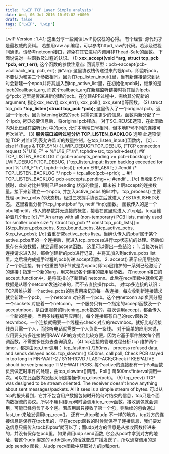 ```yaml
---
title: 'LwIP TCP Layer Simple analysis'
date: Wed, 06 Jul 2016 10:07:02 +0000
draft: false
tags: ['LwIP', 'Lwip']
---
```


LwIP Version : 1.4.1; 这里分享一些阅读LwIP协议栈的心得。 有个经验: 源代码才是最权威的资料。 若想用raw api编程，可以参考httpd\_raw的代码。若涉及进程间通讯，请参考netconn接口，避免在其它进程内调用非Thead-Safe的函数。 下面说说对一些函数及过程的认识。 (1) **xxx\_accept(void \*arg, struct tcp\_pcb \*pcb, err\_t err);** 这个函数的参数注意点: 回调原型：pcb->accept(pcb->callback\_arg, pcb, err); @\*arg: 这里协议栈传递过来的是lpcb，即监听pcb，不要认为和第二个参数相同。因为在tcp\_listen\_input()里，当有新连接请求到达时会新建一个npcb并将其加入到tcp\_active\_list里，在初始化npcb时，继承的是lpcb的callback\_arg, 而这个callback\_arg在新建监听链接时将其赋为lpcb。 @\*pcb: 这里是传递进新创建的pcb。在创建APP过程中，需给其分配新的argument, 指定xxx\_recv(),xxx\_err(), xxx\_poll(), xxx\_sent()等函数。 (2) struct tcp\_pcb \***tcp\_listen( struct tcp\_pcb \*pcb);** 这里传入了一个original pcb，返回一个lpcb，因为listening状态的pcb 只需包含更少的信息。函数内新分配了一个 lpcb, 拷贝必要信息后，将original pcb释放。 对于SO\_REUSE选项，在此函数内对比已经在监听List 中的pcb, 允许本地端口号相同，但本地IP号不同的连接可再次监听。 (3) **服务端口监听过程分析** **TCP\_LISTEN\_BACKLOG** 选项 此选项使能 TCP 对监听列表允许监听的数量控制。在tcp\_listen\_input()函数内， \[c\] ... else if (flags &amp; TCP\_SYN) { LWIP\_DEBUGF(TCP\_DEBUG, ("TCP connection request %"U16\_F" -&gt; %"U16\_F".\\n", tcphdr-&gt;src, tcphdr-&gt;dest)); #if TCP\_LISTEN\_BACKLOG if (pcb-&gt;accepts\_pending &gt;= pcb-&gt;backlog) { LWIP\_DEBUGF(TCP\_DEBUG, ("tcp\_listen\_input: listen backlog exceeded for port %"U16\_F"\\n", tcphdr-&gt;dest)); return ERR\_ABRT; } #endif /\* TCP\_LISTEN\_BACKLOG \*/ npcb = tcp\_alloc(pcb-&gt;prio); ... #if TCP\_LISTEN\_BACKLOG pcb-&gt;accepts\_pending++; #endif ... \[/c\] 当收到SYN帧时，此处对比并限制已经pending 状态的数量，即未被上层accept的连接数量。接下来新建立一个npcb, 并加入active\_pcbs 的list中。 tcp\_process() 主要处理 active\_pcbs 的状态机。经过三次握手协议之后就进入了ESTABLISHED状态。 这里着重分析下tcp\_input(pbuf \*p, netif \*inp);函数。 函数传入的是一个pbuf和netif，传入的参数并无连接的概念，接着在这里就进入了tcp层。tcp层维护着几个list: \[c\] /\*\* An array with all (non-temporary) PCB lists, mainly used for smaller code size \*/ struct tcp\_pcb \*\* const tcp\_pcb\_lists\[\] = {&tcp\_listen\_pcbs.pcbs, &tcp\_bound\_pcbs, &tcp\_active\_pcbs, &tcp\_tw\_pcbs}; \[/c\] 着重研究active\_pcbs lists。当确认传入的pbuf属于某个active\_pcbs里的一个连接后，就进入tcp\_process进行tcp状态机的处理。然后如果存在有效数据，就会调用accept函数。 这里可以得出一些结论： 1. 当每次有新连接请求进入时，都会创建新的pcb进行记录，并将其加入到active\_pcbs list里。之后将完成握手过程的pcb传递 accept函数。 2. accept() 表示应用层接收了一个新连接，有个很重要的环节就是为npcb( 即tcp层维护的一系列已经激活了的连接 ) 指定一个新的arg，用来标记各个连接的应用层参数。 在netconn接口的accept\_function中，是将其指向了新建的 netconn。此后在recv函数中就会知道数据是从哪个netconn发送过来的，而不去直接操作pcb。 对tcp多连接的认识： TCP层维护着一个active\_pcbs的链表用来记录每一条连接。每次收到新连接请求就会新建一个pcb。 一个netconn 对应着一个pcb。这个由netconn api负责分配 一个sockets 对应着一个netconn。 一个服务只有一个指定的accept函数及一个acceptmbox，是由该服务的listening\_pcb指定的，每次调用accept，都会传入一个新的连接。 当用多线程编写应用时，每个连接都有自己的recv函数及recvmbox。一个连接就需要一个线程去check 对应的recvmbox。就好比电话接线员只需一个人，而接听电话就需要一个人负责一条线。 对于简单的应用来说，应用要支持多连接使用RAW API的方式会比较方便。因为它基于事件触发每个回调函数，不需要多任务去查询消息。 (4) tcp连接的管理过程分析 tcp 维护两个timer，都是由tcp\_tmr调用： tcp\_fasttmr() /250ms， process refused data, and sends delayed acks. tcp\_slowtmr() /500ms, call poll; Check PCB stayed in too long in FIN-WAIT-2 / SYN-RCVD / LAST-ACK;Check if KEEPALIVE should be sent;manage TIME-WAIT PCBS. 每个active的连接都有一个Poll函数负责做定时事件的处理，由tcp\_slowtmr()调用。Poll() 每500ms\*interval调用一次。可以在此函数内发起关闭连接操作tcp\_close(pcb)。 (5) tcp\_recv() TCP was designed to be stream oriented. The receiver doesn't know anything about sent messages/packets. All it sees is a simple stream of bytes. 可以从tcp的报头看到，它并不包含用户数据包何时开始何时结束的信息，tcp只是个面向数据流的协议。所以不用纠结tcp何时会调用tcp\_recv函数，接收到包就会调用，可能已经包含了多个包。若应用层只接收了第一个包，则后续的包会通过fast\_tmr来触发调用tcp\_recv()。 还有一点tcp和udp 不一样的地方，tcp对方的连接信息是保存在tpcb里的，早在accept函数的时候就保存了连接信息，我们要发送信息只需传入tpcb和pbuf就可以了；而udp对方的信息是从接收函数传进来的，并没有保存在pcb里，如果调用udp send函数, 它会从pcb中拿到对方的地址，若这个udp 绑定的 addr是any的话就变成广播发送了，所以通常调用的是udp sendto 函数，从udp recv函数中获取对方的ip和port。